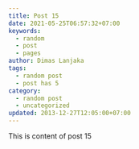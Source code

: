 ```yaml
---
title: Post 15
date: 2021-05-25T06:57:32+07:00
keywords:
  - random
  - post
  - pages
author: Dimas Lanjaka
tags:
  - random post
  - post has 5
category:
  - random post
  - uncategorized
updated: 2013-12-27T12:05:00+07:00
---
```

This is content of post 15